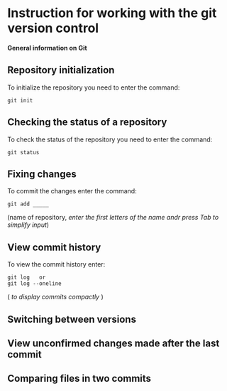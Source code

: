 # **Instruction for working with the git version control**

**General information on Git**

## Repository initialization
To initialize the repository you need to enter the command: 
   
    git init
    

## Checking the status of a repository
To check the status of the repository you need to enter the command: 

    git status

## Fixing changes
To commit the changes enter the command: 

    git add _____
 (name of repository, *enter the first letters of the name andr press Tab to simplify input*)

## View commit history
To view the commit history enter:

    git log   or  
    git log --oneline 
 ( *to display commits compactly* )




## Switching between versions

## View unconfirmed changes made after the last commit

## Comparing files in two commits
